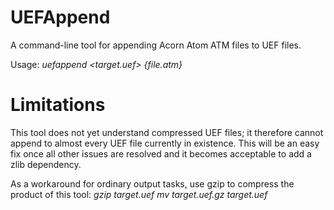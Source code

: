 # UEFAppend
A command-line tool for appending Acorn Atom ATM files to UEF files.

Usage:
_uefappend <target.uef> {file.atm}_

# Limitations
This tool does not yet understand compressed UEF files; it therefore cannot append to almost every UEF file currently in existence. This will be an easy fix once all other issues are resolved and it becomes acceptable to add a zlib dependency.

As a workaround for ordinary output tasks, use gzip to compress the product of this tool:
_gzip target.uef_
_mv target.uef.gz target.uef_
